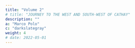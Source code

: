 ```yaml
---
title: "Volume 2"
# title: "JOURNEY TO THE WEST AND SOUTH-WEST OF CATHAY"
description: ""
a: "Marco Polo"
c: "darkslategray"
weight: 4
# date: 2022-05-01
---
```

